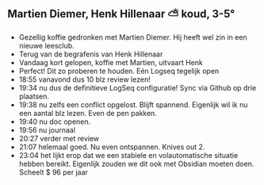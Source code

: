 ## Martien Diemer, Henk Hillenaar ⛅ koud, 3-5°
- Gezellig koffie gedronken met Martien Diemer. Hij heeft wel zin in een nieuwe leesclub.
- Terug van de begrafenis van Henk Hillenaar
- Vandaag kort gelopen, koffie met Martien, uitvaart Henk
- Perfect! Dit zo proberen te houden. Eén Logseq tegelijk open
- 18:55 vanavond dus 10 blz review lezen!
- 19:34 nu dus de definitieve LogSeq configuratie! Sync via Github op drie plaatsen.
- 19:38 nu zelfs een conflict opgelost. Blijft spannend. Eigenlijk wil ik nu een aantal blz lezen. Even de pen pakken.
- 19:40 nu doc openen.
- 19:56 nu journaal
- 20:27 verder met review
- 21:07 helemaal goed. Nu even ontspannen. Knives out 2.
- 23:04 het lijkt erop dat we een stabiele en volautomatische situatie hebben bereikt. Eigenlijk zouden we dit ook met Obsidian moeten doen. Scheelt $ 96 per jaar